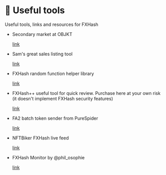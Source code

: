 # 🔧 Useful tools

Useful tools, links and resources for FXHash

- Secondary market at OBJKT

  [link](https://objkt.com/collection/fxhashgenesis)
- Sam's great sales listing tool

  [link](https://fxsales.glitch.me/)
- FXHash random function helper library

  [link](https://www.npmjs.com/package/@liamegan1/fxhash-helpers)
  
- FXHash++ useful tool for quick review. Purchase here at your own risk (it doesn't implement FXHash security features)

  [link](https://fxhash.netlify.app/)  
- FA2 batch token sender from PureSpider

  [link](https://batch.xtz.tools/)  
- NFTBiker FXHash live feed

  [link](https://nftbiker.xyz/live)
- FXHash Monitor by @phil_osophie
  
  [link](https://fxhashmonitor.xyz/)
